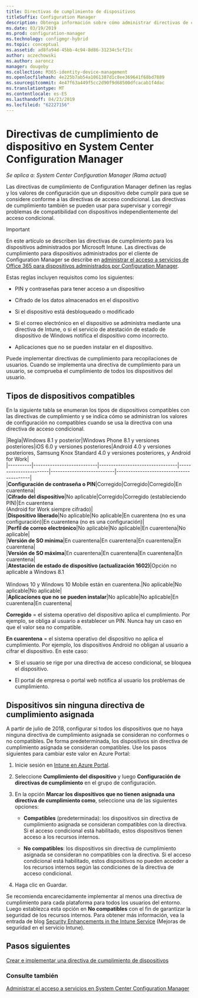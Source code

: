 ```yaml
---
title: Directivas de cumplimiento de dispositivos
titleSuffix: Configuration Manager
description: Obtenga información sobre cómo administrar directivas de cumplimiento en Configuration Manager para que los dispositivos sean compatibles con directivas de acceso condicional.
ms.date: 03/19/2019
ms.prod: configuration-manager
ms.technology: configmgr-hybrid
ms.topic: conceptual
ms.assetid: ad8fa94d-45bb-4c94-8d86-31234c5cf21c
author: aczechowski
ms.author: aaroncz
manager: dougeby
ms.collection: M365-identity-device-management
ms.openlocfilehash: 4e225b7ab54a1061387d1c8ee369641f68bd7889
ms.sourcegitcommit: 4e47f63a449f5cc2d90f9d68500dfcacab1f4dac
ms.translationtype: MT
ms.contentlocale: es-ES
ms.lasthandoff: 04/23/2019
ms.locfileid: "62227156"
---
```

# <a name="device-compliance-policies-in-system-center-configuration-manager"></a>Directivas de cumplimiento de dispositivo en System Center Configuration Manager

*Se aplica a: System Center Configuration Manager (Rama actual)*

Las directivas de cumplimiento de Configuration Manager definen las reglas y los valores de configuración que un dispositivo debe cumplir para que se considere conforme a las directivas de acceso condicional. Las directivas de cumplimiento también se pueden usar para supervisar y corregir problemas de compatibilidad con dispositivos independientemente del acceso condicional.  


> [!IMPORTANT]  
>  En este artículo se describen las directivas de cumplimiento para los dispositivos administrados por Microsoft Intune. Las directivas de cumplimiento para dispositivos administrados por el cliente de Configuration Manager se describe en [administrar el acceso a servicios de Office 365 para dispositivos administrados por Configuration Manager](/sccm/protect/deploy-use/manage-access-to-o365-services-for-pcs-managed-by-sccm).  

 Estas reglas incluyen requisitos como los siguientes:  

-   PIN y contraseñas para tener acceso a un dispositivo  

-   Cifrado de los datos almacenados en el dispositivo  

-   Si el dispositivo está desbloqueado o modificado  

-   Si el correo electrónico en el dispositivo se administra mediante una directiva de Intune, o si el servicio de atestación de estado de dispositivo de Windows notifica el dispositivo como incorrecto.  

-   Aplicaciones que no se pueden instalar en el dispositivo.  


 Puede implementar directivas de cumplimiento para recopilaciones de usuarios. Cuando se implementa una directiva de cumplimiento para un usuario, se comprueba el cumplimiento de todos los dispositivos del usuario.  



## <a name="supported-device-types"></a>Tipos de dispositivos compatibles

 En la siguiente tabla se enumeran los tipos de dispositivos compatibles con las directivas de cumplimiento y se indica cómo se administran los valores de configuración no compatibles cuando se usa la directiva con una directiva de acceso condicional.  

|Regla|Windows 8.1 y posterior|Windows Phone 8.1 y versiones posteriores|iOS 6.0 y versiones posteriores|Android 4.0 y versiones posteriores, Samsung Knox Standard 4.0 y versiones posteriores, y Android for Work|  
|----------|---------------------------|---------------------------------|-----------------------|---------------------------|-----------------------------------------|  
|**Configuración de contraseña o PIN**|Corregido|Corregido|Corregido|En cuarentena|  
|**Cifrado del dispositivo**|No aplicable|Corregido|Corregido (estableciendo PIN)|En cuarentena<br>(Android for Work siempre cifrado)|  
|**Dispositivo liberado**|No aplicable|No aplicable|En cuarentena (no es una configuración)|En cuarentena (no es una configuración)|  
|**Perfil de correo electrónico**|No aplicable|No aplicable|En cuarentena|No aplicable|  
|**Versión de SO mínima**|En cuarentena|En cuarentena|En cuarentena|En cuarentena|  
|**Versión de SO máxima**|En cuarentena|En cuarentena|En cuarentena|En cuarentena|  
|**Atestación de estado de dispositivo (actualización 1602)**|Opción no aplicable a Windows 8.1<br /><br /> Windows 10 y Windows 10 Mobile están en cuarentena.|No aplicable|No aplicable|No aplicable|  
|**Aplicaciones que no se pueden instalar**|No aplicable|No aplicable|En cuarentena|En cuarentena|

 **Corregido** = el sistema operativo del dispositivo aplica el cumplimiento. Por ejemplo, se obliga al usuario a establecer un PIN. Nunca hay un caso en que el valor sea no compatible.  

 **En cuarentena** = el sistema operativo del dispositivo no aplica el cumplimiento. Por ejemplo, los dispositivos Android no obligan al usuario a cifrar el dispositivo. En este caso:  

-   Si el usuario se rige por una directiva de acceso condicional, se bloquea el dispositivo.  

-   El portal de empresa o portal web notifica al usuario los problemas de cumplimiento.  



## <a name="devices-without-any-assigned-compliance-policy"></a>Dispositivos sin ninguna directiva de cumplimiento asignada
<!--2520152-->
A partir de julio de 2018, configurar si todos los dispositivos que no haya ninguna directiva de cumplimiento asignada se consideran no conformes o no compatibles. De forma predeterminada, los dispositivos sin directiva de cumplimiento asignada se consideran compatibles. Use los pasos siguientes para cambiar este valor en Azure Portal:

1. Inicie sesión en [Intune en Azure Portal](https://aka.ms/intuneportal).  

2. Seleccione **Cumplimiento del dispositivo** y luego **Configuración de directivas de cumplimiento** en el grupo de configuración.  

3. En la opción **Marcar los dispositivos que no tienen asignada una directiva de cumplimiento como**, seleccione una de las siguientes opciones:  

     - **Compatibles** (predeterminada): los dispositivos sin directiva de cumplimiento asignada se consideran compatibles con la directiva. Si el acceso condicional está habilitado, estos dispositivos tienen acceso a los recursos internos.  

     - **No compatibles**: los dispositivos sin directiva de cumplimiento asignada se consideran no compatibles con la directiva. Si el acceso condicional está habilitado, estos dispositivos no pueden acceder a los recursos internos según las condiciones de la directiva de acceso condicional.  

4. Haga clic en Guardar.  

Se recomienda encarecidamente implementar al menos una directiva de cumplimiento para cada plataforma para todos los usuarios del entorno. Luego establezca esta opción en **No compatibles** con el fin de garantizar la seguridad de los recursos internos. Para obtener más información, vea la entrada de blog [Security Enhancements in the Intune Service](https://aka.ms/compliance_policies) (Mejoras de seguridad en el servicio Intune).



## <a name="next-steps"></a>Pasos siguientes  
[Crear e implementar una directiva de cumplimiento de dispositivos](/sccm/mdm/deploy-use/create-compliance-policy)

### <a name="see-also"></a>Consulte también  
 [Administrar el acceso a servicios en System Center Configuration Manager](/sccm/protect/deploy-use/manage-access-to-services)
